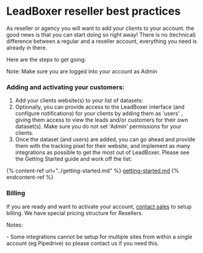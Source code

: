 # LeadBoxer reseller best practices

As reseller or agency you will want to add your clients to your account. the good news is that you can start doing so right away! There is no (technical) difference between a regular and a reseller account, everything you need is already in there.

Here are the steps to get going:

Note: Make sure you are logged into your account as Admin

### Adding and activating your customers:

1. Add your clients website(s) to your list of datasets:
2. Optionally, you can provide access to the LeadBoxer interface (and configure notifications) for your clients by adding them as 'users' , giving them access to view the leads and/or customers for their own dataset(s). Make sure you do not set 'Admin' permissions for your clients.
3. Once the dataset (and users) are added, you can go ahead and provide them with the tracking pixel for their website, and implement as many integrations as possible to get the most out of LeadBoxer. Please see the Getting Started guide and work off the list:&#x20;

{% content-ref url="../getting-started.md" %}
[getting-started.md](../getting-started.md)
{% endcontent-ref %}

### Billing

If you are ready and want to activate your account, [contact sales](https://www.leadboxer.com/demo) to setup billing. We have special pricing structure for Resellers.

Notes:

\- Some integrations cannot be setup for multiple sites from within a single account (eg Pipedrive) so please contact us if you need this.

